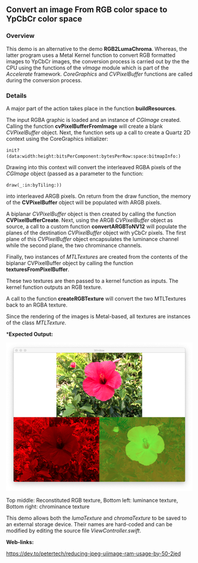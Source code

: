 ## Convert an image From RGB  color space to YpCbCr color space

### Overview
This demo is an alternative to the demo **RGB2LumaChroma**. Whereas, the latter program uses a Metal Kernel function to convert RGB formatted images to YpCbCr images, the conversion process is carried out by the the CPU using the functions of the *vImage* module which is part of the *Accelerate* framework. *CoreGraphics* and *CVPixelBuffer* functions are called during the conversion process.


### Details
A major part of the action takes place in the function **buildResources**.

The input RGBA graphic is loaded and an instance of *CGImage* created. Calling the function **cvPixelBufferFromImage** will create a blank *CVPixelBuffer* object. Next, the function sets up a call to create a Quartz 2D context using the CoreGraphics initializer:

    init?(data:width:height:bitsPerComponent:bytesPerRow:space:bitmapInfo:)

Drawing into this context will convert the interleaved RGBA pixels of the *CGImage* object (passed as a parameter to the function:

	draw(_:in:byTiling:)) 

into interleaved ARGB pixels. On return from the draw function, the memory of the **CVPixelBuffer** object will be populated with ARGB pixels.


A biplanar *CVPixelBuffer* object is then created by calling the function **CVPixelBufferCreate**. Next, using the ARGB *CVPixelBuffer* object as source, a call to a custom function **convertARGBToNV12** will populate the planes of the destination *CVPixelBuffer* object with yCbCr pixels. The first plane of this *CVPixelBuffer* object encapsulates the luminance channel while the second plane, the two chrominance channels.

Finally, two instances of *MTLTextures* are created from the contents of the biplanar CVPixelBuffer object by calling the function **texturesFromPixelBuffer**.

These two textures are then passed to a kernel function as inputs. The kernel function outputs an RGB texture.

A call to the function **createRGBTexture** will convert the two MTLTextures back to an RGBA texture.


Since the rendering of the images is Metal-based, all textures are instances of the class *MTLTexture*.


***Expected Output:**

![](Documentation/Output.png)

Top middle: Reconstituted RGB texture, Bottom left: luminance texture, Bottom right: chrominance texture


This demo allows both the *lumaTexture* and *chromaTexture* to be saved to an external storage device. Their names are hard-coded and can be modified by editing the source file *ViewController.swift*.


**Web-links:**

https://dev.to/petertech/reducing-jpeg-uiimage-ram-usage-by-50-2jed

